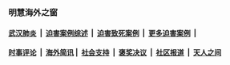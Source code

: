 
### 明慧海外之窗

####  [武汉肺炎](indexes/365.md?t=01171200) &nbsp;|&nbsp;  [迫害案例综述](indexes/328.md?t=01171200) &nbsp;|&nbsp; [迫害致死案例](indexes/277.md?t=01171200)  &nbsp;|&nbsp; [更多迫害案例](indexes/81.md?t=01171200)  &nbsp;|&nbsp; 
####  [时事评论](indexes/251.md?t=01171200) &nbsp;|&nbsp; [海外简讯](indexes/245.md?t=01171200)&nbsp;|&nbsp;  [社会支持](indexes/140.md?t=01171200) &nbsp;|&nbsp; [褒奖决议](indexes/282.md?t=01171200) &nbsp;|&nbsp; [社区报道](indexes/91.md?t=01171200)  &nbsp;|&nbsp; [天人之间](indexes/78.md?t=01171200) 

